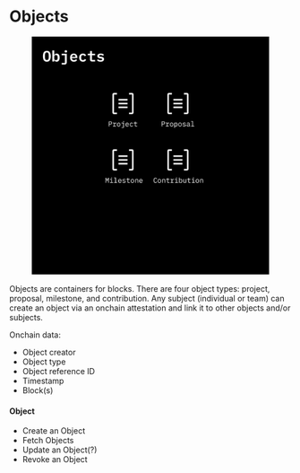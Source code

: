 # Objects

<figure><img src="../.gitbook/assets/OTTP_objects.png" alt="Objects (Project, Proposal, Milestone, Contribution): object icon made up of three stacked lines representing data contained by brackets"><figcaption></figcaption></figure>

Objects are containers for blocks. There are four object types: project, proposal, milestone, and contribution. Any subject (individual or team) can create an object via an onchain attestation and link it to other objects and/or subjects.



Onchain data:

* Object creator
* Object type
* Object reference ID
* Timestamp
* Block(s)

#### Object

* Create an Object
* Fetch Objects
* Update an Object(?)
* Revoke an Object
